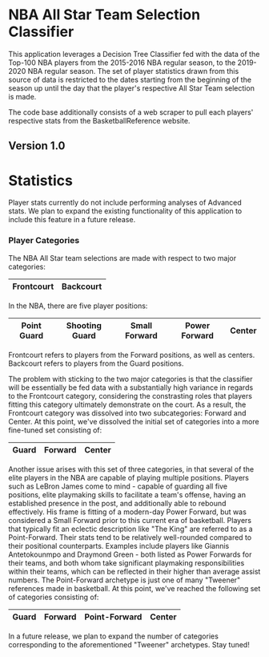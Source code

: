 # NBA All Star Team Selection Classifier
This application leverages a Decision Tree Classifier fed with the data of the Top-100 NBA players from the 2015-2016 NBA regular season, to the 2019-2020 NBA regular season. The set of player statistics drawn from this source of data is restricted to the dates starting from the beginning of the season up until the day that the player's respective All Star Team selection is made.

The code base additionally consists of a web scraper to pull each players' respective stats from the BasketballReference website.

## Version 1.0

# Statistics

Player stats currently do not include performing analyses of Advanced stats. We plan to expand the existing functionality of this application to include this feature in a future release.

### Player Categories

The NBA All Star team selections are made with respect to two major categories:

| Frontcourt | Backcourt |
| ---------- | --------- |

In the NBA, there are five player positions: 

| Point Guard | Shooting Guard | Small Forward | Power Forward | Center |
| ----------- | -------------- | ------------- | ------------- | ------ |

Frontcourt refers to players from the Forward positions, as well as centers. Backcourt refers to players from the Guard positions.

The problem with sticking to the two major categories is that the classifier will be essentially be fed data with a substantially high variance in regards to the Frontcourt category, considering the constrasting roles that players fitting this category ultimately demonstrate on the court. As a result, the Frontcourt category was dissolved into two subcategories: Forward and Center. At this point, we've dissolved the initial set of categories into a more fine-tuned set consisting of:

| Guard | Forward | Center |
| ----- | ------- | ------ |

Another issue arises with this set of three categories, in that several of the elite players in the NBA are capable of playing multiple positions. Players such as LeBron James come to mind - capable of guarding all five positions, elite playmaking skills to facilitate a team's offense, having an established presence in the post, and additionally able to rebound effectively. His frame is fitting of a modern-day Power Forward, but was considered a Small Forward prior to this current era of basketball. Players that typically fit an eclectic description like "The King" are referred to as a Point-Forward. Their stats tend to be relatively well-rounded compared to their positional counterparts. Examples include players like Giannis Antetokounmpo and Draymond Green - both listed as Power Forwards for their teams, and both whom take significant playmaking responsibilities within their teams, which can be reflected in their higher than average assist numbers. The Point-Forward archetype is just one of many "Tweener" references made in basketball. At this point, we've reached the following set of categories consisting of:

| Guard | Forward | Point-Forward | Center |
| ----- | ------- | ------------- | ------ |

In a future release, we plan to expand the number of categories corresponding to the aforementioned "Tweener" archetypes. Stay tuned!
